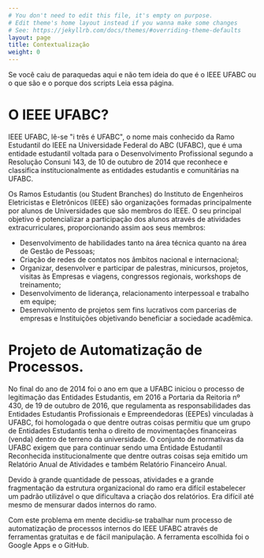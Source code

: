 ```yaml
---
# You don't need to edit this file, it's empty on purpose.
# Edit theme's home layout instead if you wanna make some changes
# See: https://jekyllrb.com/docs/themes/#overriding-theme-defaults
layout: page
title: Contextualização
weight: 0
---
```


Se você caiu de paraquedas aqui e não tem ideia do que é o IEEE UFABC ou o que são e o porque dos scripts Leia essa página.

# O IEEE UFABC?

IEEE UFABC, lê-se "i três é UFABC", o nome mais conhecido da Ramo Estudantil do IEEE na Universidade Federal do ABC (UFABC), que é uma entidade estudantil voltada para o Desenvolvimento Profissional segundo a Resolução Consuni 143, de 10 de outubro de 2014 que reconhece e classifica institucionalmente as entidades estudantis e comunitárias na UFABC.

Os Ramos Estudantis (ou Student Branches) do Instituto de Engenheiros Eletricistas e Eletrônicos (IEEE) são organizações formadas principalmente por alunos de Universidades que são membros do IEEE. O seu principal objetivo é potencializar a participação dos alunos através de atividades extracurriculares, proporcionando assim aos seus membros:

- Desenvolvimento de habilidades tanto na área técnica quanto na área de Gestão de Pessoas;
- Criação de redes de contatos nos âmbitos nacional e internacional;
- Organizar, desenvolver e participar de palestras, minicursos, projetos, visitas às  Empresas e viagens, congressos regionais, workshops de treinamento;
- Desenvolvimento de liderança, relacionamento interpessoal e trabalho em equipe;
- Desenvolvimento de projetos sem fins lucrativos com parcerias de empresas e Instituições objetivando beneficiar a sociedade acadêmica.

# Projeto de Automatização de Processos.

No final do ano de 2014 foi o ano em que a UFABC iniciou o processo de legitimação das Entidades Estudantis, em 2016 a Portaria da Reitoria nº 430, de 19 de outubro de 2016, que regulamenta as responsabilidades das Entidades Estudantis Profissionais e Empreendedoras (EEPEs) vinculadas à UFABC, foi homologada o que dentre outras coisas permitiu que um grupo de Entidades Estudantis tenha o direito de  movimentações financeiras (venda) dentro de terreno da universidade. O conjunto de normativas da UFABC exigem que para continuar sendo uma Entidade Estudantil Reconhecida institucionalmente que dentre outras coisas seja emitido um Relatório Anual de Atividades e também Relatório Financeiro Anual. 

Devido à grande quantidade de pessoas, atividades e a grande fragmentação da estrutura organizacional do ramo era difícil estabelecer um padrão utilizável o que dificultava a criação dos relatórios. Era difícil até mesmo de mensurar dados internos do ramo.

Com este problema em mente decidiu-se trabalhar num processo de automatização de processos internos do IEEE UFABC através de ferramentas gratuitas e de fácil manipulação. A ferramenta escolhida foi o Google Apps e o GitHub.

